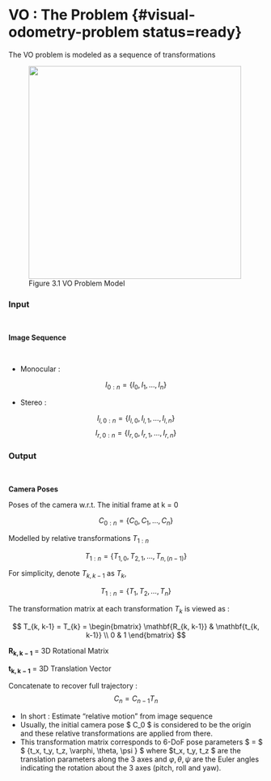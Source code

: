 # VO : The Problem {#visual-odometry-problem status=ready}

The VO problem is modeled as a sequence of transformations

<figure class="stretch">
<img src="figures/vo_scheme.png" style="width: 30em"/>
<figcaption>Figure 3.1 VO Problem Model </figcaption>
</figure>


### Input     

<br/>

**Image Sequence**

<br/>

* Monocular :

$$ I_{0:n}  = \{ I_0, I_1, …, I_n \}       $$

* Stereo    :

$$ I_{l, 0:n}  = \{ I_{l,0}, I_{l,1}, …, I_{l,n} \} $$
$$ I_{r, 0:n}  = \{ I_{r,0}, I_{r,1}, …, I_{r,n} \} $$  

### Output

<br/>

**Camera Poses**

Poses of the camera w.r.t. The initial frame at k = 0

$$ C_{0:n} = \{C_0, C_1, …, C_n\}  $$

Modelled by relative transformations $T_{1:n}$

$$                T_{1:n} = \{ T_{1,0}, T_{2,1}, …, T_{n,(n-1)}\}      $$

For simplicity, denote $T_{k, k-1}$ as $T_k$,

$$                T_{1:n} = \{ T_{1}, T_{2}, …, T_{n}\}      $$


The transformation matrix at each transformation $T_k$ is viewed as :

$$ T_{k, k-1} = T_{k} = \begin{bmatrix} \mathbf{R_{k, k-1}} & \mathbf{t_{k, k-1}} \\ 0 & 1 \end{bmatrix} $$


$\mathbf{R_{k, k-1}}$ = 3D Rotational Matrix

$\mathbf{t_{k, k-1}}$ = 3D Translation Vector              

Concatenate to recover full trajectory  :    
$$C_n = C_{n-1} T_n                                     $$




* In short : Estimate “relative motion” from image sequence
* Usually, the initial camera pose $ C_0 $ is considered to be the origin and these relative transformations are applied from there.
* This transformation matrix corresponds to 6-DoF pose parameters $ = $ $ \{t_x, t_y, t_z, \varphi, \theta, \psi \} $ where $t_x, t_y, t_z $ are the translation parameters along the 3 axes and $\varphi, \theta, \psi$ are the Euler angles indicating the rotation about the 3 axes (pitch, roll and yaw).
